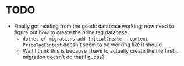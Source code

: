 # TODO

- Finally got reading from the goods database working; now need to figure out how to create the price tag database.
  - `dotnet ef migrations add InitialCreate --context PriceTagContext` doesn't seem to be working like it should
  - Wait I think this is because I have to actually create the file first... migration doesn't do that I guess?